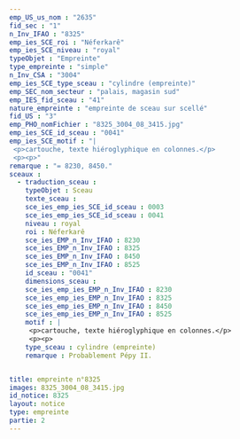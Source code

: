 ```yaml
---
emp_US_us_nom : "2635"
fid_sec : "1"
n_Inv_IFAO : "8325"
emp_ies_SCE_roi : "Néferkarê"
emp_ies_SCE_niveau : "royal"
typeObjet : "Empreinte"
type_empreinte : "simple"
n_Inv_CSA : "3004"
emp_ies_SCE_type_sceau : "cylindre (empreinte)"
emp_SEC_nom_secteur : "palais, magasin sud"
emp_IES_fid_sceau : "41"
nature_empreinte : "empreinte de sceau sur scellé"
fid_US : "3"
emp_PHO_nomFichier : "8325_3004_08_3415.jpg"
emp_ies_SCE_id_sceau : "0041"
emp_ies_SCE_motif : "|
 <p>cartouche, texte hiéroglyphique en colonnes.</p>
 <p><p>"
remarque : "= 8230, 8450."
sceaux :
  - traduction_sceau : 
    typeObjet : Sceau
    texte_sceau : 
    sce_ies_emp_ies_SCE_id_sceau : 0003
    sce_ies_emp_ies_SCE_id_sceau : 0041
    niveau : royal
    roi : Néferkarê
    sce_ies_EMP_n_Inv_IFAO : 8230
    sce_ies_EMP_n_Inv_IFAO : 8325
    sce_ies_EMP_n_Inv_IFAO : 8450
    sce_ies_EMP_n_Inv_IFAO : 8525
    id_sceau : "0041"
    dimensions_sceau : 
    sce_ies_emp_ies_EMP_n_Inv_IFAO : 8230
    sce_ies_emp_ies_EMP_n_Inv_IFAO : 8325
    sce_ies_emp_ies_EMP_n_Inv_IFAO : 8450
    sce_ies_emp_ies_EMP_n_Inv_IFAO : 8525
    motif : |
     <p>cartouche, texte hiéroglyphique en colonnes.</p>
     <p><p>
    type_sceau : cylindre (empreinte)
    remarque : Probablement Pépy II.


title: empreinte n°8325
images: 8325_3004_08_3415.jpg
id_notice: 8325
layout: notice
type: empreinte
partie: 2
---
```

